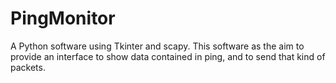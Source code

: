 PingMonitor
===========

A Python software using Tkinter and scapy. This software as the aim to provide an interface to show data contained in ping, and to send that kind of packets.

